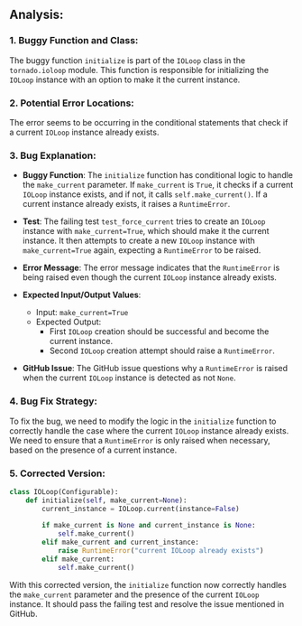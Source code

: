 ## Analysis:

### 1. Buggy Function and Class:
The buggy function `initialize` is part of the `IOLoop` class in the `tornado.ioloop` module. This function is responsible for initializing the `IOLoop` instance with an option to make it the current instance.

### 2. Potential Error Locations:
The error seems to be occurring in the conditional statements that check if a current `IOLoop` instance already exists.

### 3. Bug Explanation:
- **Buggy Function**: The `initialize` function has conditional logic to handle the `make_current` parameter. If `make_current` is `True`, it checks if a current `IOLoop` instance exists, and if not, it calls `self.make_current()`. If a current instance already exists, it raises a `RuntimeError`.
  
- **Test**: The failing test `test_force_current` tries to create an `IOLoop` instance with `make_current=True`, which should make it the current instance. It then attempts to create a new `IOLoop` instance with `make_current=True` again, expecting a `RuntimeError` to be raised.

- **Error Message**: The error message indicates that the `RuntimeError` is being raised even though the current `IOLoop` instance already exists.

- **Expected Input/Output Values**:
  - Input: `make_current=True`
  - Expected Output: 
    - First `IOLoop` creation should be successful and become the current instance.
    - Second `IOLoop` creation attempt should raise a `RuntimeError`.

- **GitHub Issue**: The GitHub issue questions why a `RuntimeError` is raised when the current `IOLoop` instance is detected as not `None`.

### 4. Bug Fix Strategy:
To fix the bug, we need to modify the logic in the `initialize` function to correctly handle the case where the current `IOLoop` instance already exists. We need to ensure that a `RuntimeError` is only raised when necessary, based on the presence of a current instance.

### 5. Corrected Version:

```python
class IOLoop(Configurable):
    def initialize(self, make_current=None):
        current_instance = IOLoop.current(instance=False)
        
        if make_current is None and current_instance is None:
            self.make_current()
        elif make_current and current_instance:
            raise RuntimeError("current IOLoop already exists")
        elif make_current:
            self.make_current()
```

With this corrected version, the `initialize` function now correctly handles the `make_current` parameter and the presence of the current `IOLoop` instance. It should pass the failing test and resolve the issue mentioned in GitHub.